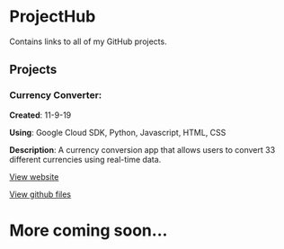 # ProjectHub
Contains links to all of my GitHub projects.

## Projects
### Currency Converter:
__Created__: 11-9-19

__Using__: Google Cloud SDK, Python, Javascript, HTML, CSS

__Description__: A currency conversion app that allows users to convert 33 different currencies using real-time data.

[View website](https://bit.ly/2NB8IF1)

[View github files](https://bit.ly/2CyyH9V)

# More coming soon...
